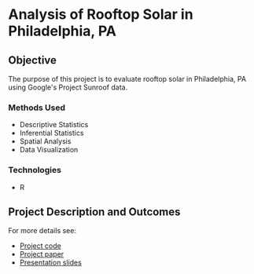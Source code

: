 # Analysis of Rooftop Solar in Philadelphia, PA

## Objective

The purpose of this project is to evaluate rooftop solar in Philadelphia, PA using Google's Project Sunroof data.

### Methods Used
* Descriptive Statistics
* Inferential Statistics
* Spatial Analysis
* Data Visualization

### Technologies
* R 

## Project Description and Outcomes

For more details see:
* [Project code](https://github.com/aeevered/philadelphia-solar-analysis/blob/main/phl_solar_analysis_code.R)
* [Project paper](https://github.com/aeevered/philadelphia-solar-analysis/blob/main/phl_solar_analysis.pdf)
* [Presentation slides](https://github.com/aeevered/philadelphia-solar-analysis/blob/main/phl_solar_analysis_presentation.pdf)
